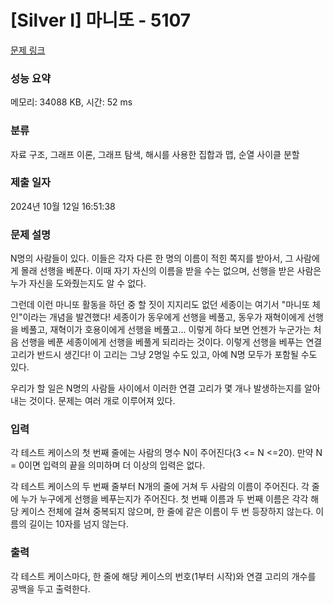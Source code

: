# [Silver I] 마니또 - 5107 

[문제 링크](https://www.acmicpc.net/problem/5107) 

### 성능 요약

메모리: 34088 KB, 시간: 52 ms

### 분류

자료 구조, 그래프 이론, 그래프 탐색, 해시를 사용한 집합과 맵, 순열 사이클 분할

### 제출 일자

2024년 10월 12일 16:51:38

### 문제 설명

<p>N명의 사람들이 있다. 이들은 각자 다른 한 명의 이름이 적힌 쪽지를 받아서, 그 사람에게 몰래 선행을 베푼다. 이때 자기 자신의 이름을 받을 수는 없으며, 선행을 받은 사람은 누가 자신을 도와줬는지도 알 수 없다.</p>

<p>그런데 이런 마니또 활동을 하던 중 할 짓이 지지리도 없던 세종이는 여기서 "마니또 체인"이라는 개념을 발견했다! 세종이가 동우에게 선행을 베풀고, 동우가 재혁이에게 선행을 베풀고, 재혁이가 호용이에게 선행을 베풀고... 이렇게 하다 보면 언젠가 누군가는 처음 선행을 베푼 세종이에게 선행을 베풀게 되리라는 것이다. 이렇게 선행을 베푸는 연결 고리가 반드시 생긴다! 이 고리는 그냥 2명일 수도 있고, 아예 N명 모두가 포함될 수도 있다.</p>

<p>우리가 할 일은 N명의 사람들 사이에서 이러한 연결 고리가 몇 개나 발생하는지를 알아내는 것이다. 문제는 여러 개로 이루어져 있다.</p>

### 입력 

 <p>각 테스트 케이스의 첫 번째 줄에는 사람의 명수 N이 주어진다(3 <= N <=20). 만약 N = 0이면 입력의 끝을 의미하며 더 이상의 입력은 없다.</p>

<p>각 테스트 케이스의 두 번째 줄부터 N개의 줄에 거쳐 두 사람의 이름이 주어진다. 각 줄에 누가 누구에게 선행을 베푸는지가 주어진다. 첫 번째 이름과 두 번째 이름은 각각 해당 케이스 전체에 걸쳐 중복되지 않으며, 한 줄에 같은 이름이 두 번 등장하지 않는다. 이름의 길이는 10자를 넘지 않는다.</p>

### 출력 

 <p>각 테스트 케이스마다, 한 줄에 해당 케이스의 번호(1부터 시작)와 연결 고리의 개수를 공백을 두고 출력한다.</p>

